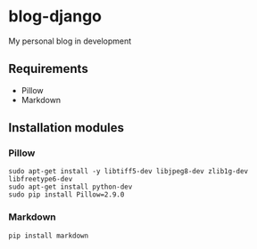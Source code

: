 # blog-django
My personal blog in development

## Requirements

- Pillow
- Markdown

## Installation modules

### Pillow

```
sudo apt-get install -y libtiff5-dev libjpeg8-dev zlib1g-dev libfreetype6-dev
sudo apt-get install python-dev
sudo pip install Pillow=2.9.0
```

### Markdown

```
pip install markdown
```
